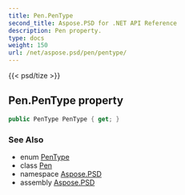 ```yaml
---
title: Pen.PenType
second_title: Aspose.PSD for .NET API Reference
description: Pen property. 
type: docs
weight: 150
url: /net/aspose.psd/pen/pentype/
---
```

{{< psd/tize >}}
## Pen.PenType property

```csharp
public PenType PenType { get; }
```

### See Also

* enum [PenType](../../pentype/)
* class [Pen](../)
* namespace [Aspose.PSD](../../pen/)
* assembly [Aspose.PSD](../../../)



